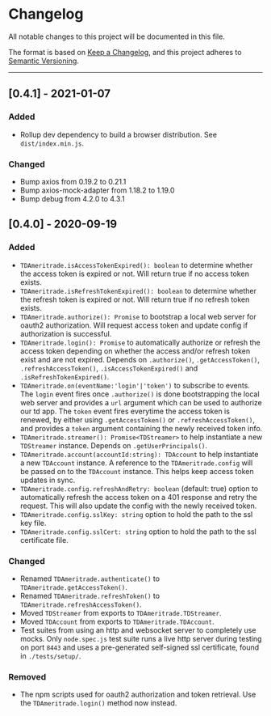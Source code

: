 # Changelog
All notable changes to this project will be documented in this file.

The format is based on [Keep a Changelog](https://keepachangelog.com/en/1.0.0/),
and this project adheres to [Semantic Versioning](https://semver.org/spec/v2.0.0.html).

---

## [0.4.1] - 2021-01-07
### Added
* Rollup dev dependency to build a browser distribution. See `dist/index.min.js`.

### Changed
* Bump axios from 0.19.2 to 0.21.1
* Bump axios-mock-adapter from 1.18.2 to 1.19.0
* Bump debug from 4.2.0 to 4.3.1

## [0.4.0] - 2020-09-19
### Added
* `TDAmeritrade.isAccessTokenExpired(): boolean` to determine whether the access token is expired or not. Will return true if no access token exists.
* `TDAmeritrade.isRefreshTokenExpired(): boolean` to determine whether the refresh token is expired or not. Will return true if no refresh token exists.
* `TDAmeritrade.authorize(): Promise` to bootstrap a local web server for oauth2 authorization. Will request access token and update config if authorization is successful.
* `TDAmeritrade.login(): Promise` to automatically authorize or refresh the access token depending on whether the access and/or refresh token exist and are not expired. Depends on `.authorize()`, `.getAccessToken()`, `.refreshAccessToken()`, `.isAccessTokenExpired()` and `.isRefreshTokenExpired()`.
* `TDAmeritrade.on(eventName:'login'|'token')` to subscribe to events. The `login` event fires once `.authorize()` is done bootstrapping the local web server and provides a `url` argument which can be used to authorize our td app. The `token` event fires everytime the access token is renewed, by either using `.getAccessToken()` or `.refreshAccessToken()`, and provides a `token` argument containing the newly received token info.
* `TDAmeritrade.streamer(): Promise<TDStreamer>` to help instantiate a new `TDStreamer` instance. Depends on `.getUserPrincipals()`.
* `TDAmeritrade.account(accountId:string): TDAccount` to help instantiate a new `TDAccount` instance. A reference to the `TDAmeritrade.config` will be passed on to the `TDAccount` instance. This helps keep access token updates in sync.
* `TDAmeritrade.config.refreshAndRetry: boolean` (default: true) option to automatically refresh the access token on a 401 response and retry the request. This will also update the config with the newly received token.
* `TDAmeritrade.config.sslKey: string` option to hold the path to the ssl key file.
* `TDAmeritrade.config.sslCert: string` option to hold the path to the ssl certificate file.

### Changed
* Renamed `TDAmeritrade.authenticate()` to `TDAmeritrade.getAccessToken()`.
* Renamed `TDAmeritrade.refreshToken()` to `TDAmeritrade.refreshAccessToken()`.
* Moved `TDStreamer` from exports to `TDAmeritrade.TDStreamer`.
* Moved `TDAccount` from exports to `TDAmeritrade.TDAccount`.
* Test suites from using an http and websocket server to completely use mocks. Only `node.spec.js` test suite runs a live http server during testing on port `8443` and uses a pre-generated self-signed ssl certificate, found in `./tests/setup/`.

### Removed
* The npm scripts used for oauth2 authorization and token retrieval. Use the `TDAmeritrade.login()` method now instead.
